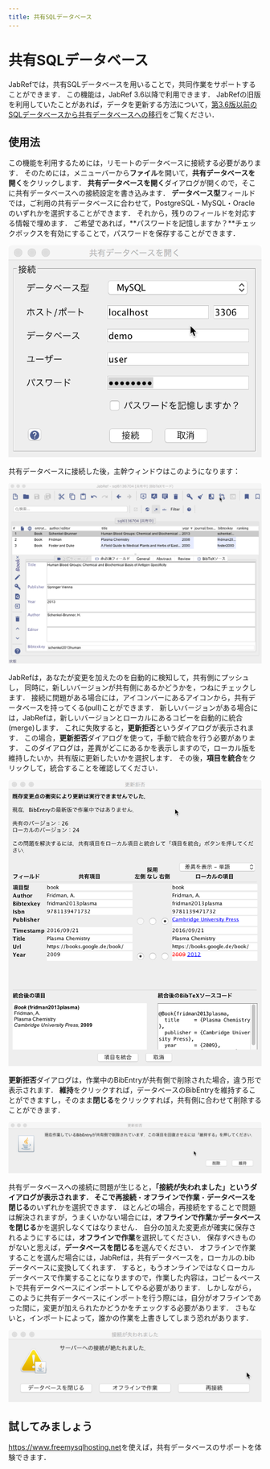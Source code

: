 ```yaml
---
title: 共有SQLデータベース
---
```


# 共有SQLデータベース

JabRefでは，共有SQLデータベースを用いることで，共同作業をサポートすることができます．
この機能は，JabRef 3.6以降で利用できます．
JabRefの旧版を利用していたことがあれば，データを更新する方法について，[第3.6版以前のSQLデータベースから共有データベースへの移行](SQLDatabaseMigration)をご覧ください．

## 使用法

この機能を利用するためには，リモートのデータベースに接続する必要があります．
そのためには，メニューバーから**ファイル**を開いて，**共有データベースを開く**をクリックします．
**共有データベースを開く**ダイアログが開くので，そこに共有データベースへの接続設定を書き込みます．
**データベース型**フィールドでは，ご利用の共有データベースに合わせて，PostgreSQL・MySQL・Oracleのいずれかを選択することができます．
それから，残りのフィールドを対応する情報で埋めます．
ご希望であれば，**パスワードを記憶しますか？**チェックボックスを有効にすることで，パスワードを保存することができます．

![「共有データベースを開く」ダイアログのスクリーンショット](./images/open-shared-database-dialog.png)

共有データベースに接続した後，主幹ウィンドウはこのようになります：

![共有データベースを開いたJabRefのスクリーンショット](./images/open-shared-databse-screenshot.png)

JabRefは，あなたが変更を加えたのを自動的に検知して，共有側にプッシュし，
同時に，新しいバージョンが共有側にあるかどうかを，つねにチェックします．
接続に問題がある場合には，アイコンバーにあるアイコンから，共有データベースを持ってくる(pull)ことができます．
新しいバージョンがある場合には，JabRefは，新しいバージョンとローカルにあるコピーを自動的に統合(merge)します．
これに失敗すると，**更新拒否**というダイアログが表示されます．
この場合，**更新拒否**ダイアログを使って，手動で統合を行う必要があります．
このダイアログは，差異がどこにあるかを表示しますので，ローカル版を維持したいか，共有版に更新したいかを選択します．
その後，**項目を統合**をクリックして，統合することを確認してください．

![更新拒否ダイアログのスクリーンショット](./images/update-refused-merge-dialog.png)

**更新拒否**ダイアログは，作業中のBibEntryが共有側で削除された場合，違う形で表示されます．
**維持**をクリックすれば，データベースのBibEntryを維持することができますし，そのまま**閉じる**をクリックすれば，共有側に合わせて削除することができます．

![項目が削除された時の更新拒否ダイアログのスクリーンショット](./images/update-refused-deleted-entry-dialog.png)

共有データベースへの接続に問題が生じると，**「接続が失われました」**というダイアログが表示されます．
そこで**再接続**・**オフラインで作業**・**データベースを閉じる**のいずれかを選択できます．
ほとんどの場合，再接続をすることで問題は解決されますが，うまくいかない場合には，**オフラインで作業**か**データベースを閉じる**かを選択しなくてはなりません．
自分の加えた変更点が確実に保存されるようにするには，**オフラインで作業**を選択してください．
保存すべきものがないと思えば，**データベースを閉じる**を選んでください．
オフラインで作業することを選んだ場合には，JabRefは，共有データベースを，ローカルの.bibデータベースに変換してくれます．
すると，もうオンラインではなくローカルデータベースで作業することになりますので，作業した内容は，コピー＆ペーストで共有データベースにインポートしてやる必要があります．
しかしながら，このように共有データベースにインポートを行う際には，自分がオフラインであった間に，変更が加えられたかどうかをチェックする必要があります．
さもないと，インポートによって，誰かの作業を上書きしてしまう恐れがあります．

![「接続が失われました」ダイアログのスクリーンショット](./images/connection-lost-dialog.png)

## 試してみましょう

<https://www.freemysqlhosting.net>を使えば，共有データベースのサポートを体験できます．
